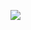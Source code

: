 [![](https://jitpack.io/v/info-coe/InfoTranscribe.svg)](https://jitpack.io/#info-coe/InfoTranscribe)
